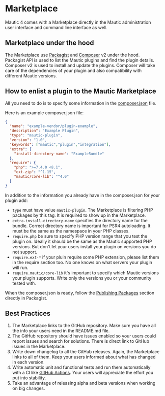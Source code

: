 # Marketplace

Mautic 4 comes with a Marketplace directly in the Mautic administration user interface and command line interface as well.

## Marketplace under the hood

The Marketplace use [Packagist](https://packagist.org) and [Composer](https://getcomposer.org) v2 under the hood. Packagist API is used to list the Mautic plugins and find the plugin details. Composer v2 is used to install and update the plugins. Composer will take care of the dependencies of your plugin and also compatibility with different Mautic versions.

## How to enlist a plugin to the Mautic Marketplace

All you need to do is to specify some information in the [composer.json](https://getcomposer.org/doc/04-schema.md) file.

Here is an example composer.json file:
```json
{
  "name": "example-vendor/plugin-example",
  "description": "Example Plugin",
  "type": "mautic-plugin",
  "version": "1.0",
  "keywords": ["mautic","plugin","integration"],
  "extra": {
    "install-directory-name": "ExampleBundle"
  },
  "require": {
    "php": ">=7.4.0 <8.1",
    "ext-zip": "^1.15",
    "mautic/core-lib": "^4.0"
  }
}
```

In addition to the information you already have in the composer.json for your plugin add:
- `type` must have value `mautic-plugin`. The Marketplace is filtering PHP packages by this tag. It is required to show up in the Marketplace.
- `extra.install-directory-name` specifies the directory name for the bundle. Correct directory name is important for PSR4 autoloading. It must be the same as the namespace in your PHP classes.
- `require.php` be sure to specify PHP version range that you test the plugin on. Ideally it should be the same as the Mautic supported PHP versions. But don't let your users install your plugin on versions you do not support.
- `require.ext-*` if your pluin require some PHP extension, please list them in the require section too. No one knows on what servers your plugin will run.
- `require.mautic/core-lib` it's important to specify which Mautic versions your plugin supports. Write only the versions you or your community tested with.

When the composer.json is ready, follow the [Publishing Packages](https://packagist.org) section directly in Packagist.

## Best Practices

1. The Marketplace links to the GitHub repository. Make sure you have all the info your users need in the README.md file.
2. The GitHub repository should have issues enabled so your users could report issues and search for solutions. There is direct link to GitHub issues in the Marketplace.
3. Write down changelog to all the GitHub releases. Again, the Marketplace links to all of them. Keep your users informed about what has changed in each version.
4. Write automatic unit and functional tests and run them automatically with a CI like [GitHub Actions](https://github.com/features/actions). Your users will appreciate the effort you put into stability.
5. Take an advantage of releasing alpha and beta versions when working on big changes.
